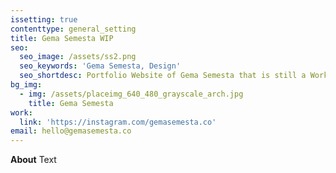 ```yaml
---
issetting: true
contenttype: general_setting
title: Gema Semesta WIP
seo:
  seo_image: /assets/ss2.png
  seo_keywords: 'Gema Semesta, Design'
  seo_shortdesc: Portfolio Website of Gema Semesta that is still a Work in Progress...
bg_img:
  - img: /assets/placeimg_640_480_grayscale_arch.jpg
    title: Gema Semesta
work:
  link: 'https://instagram.com/gemasemesta.co'
email: hello@gemasemesta.co
---
```

**About** Text
